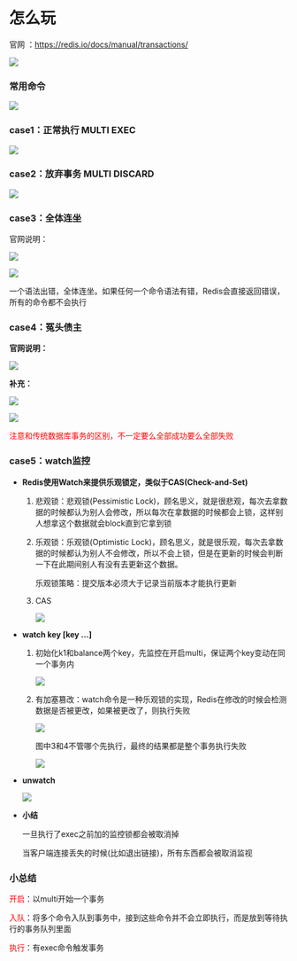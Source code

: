 # 怎么玩

官网 ：https://redis.io/docs/manual/transactions/

![](images/1.Redis事务用法官网介绍.jpg)

### 常用命令

![](images/2.Redis事务常用命令.jpg)

### case1：正常执行 MULTI EXEC

![](images/3.Redis事务正常执行.jpg)

### case2：放弃事务 MULTI DISCARD

![](images/4.Redis放弃事务.jpg)

### case3：全体连坐

官网说明：

![](images/5.全体连坐-冤头债主.jpg)

![](images/6.Redis事务全体连坐.jpg)

一个语法出错，全体连坐。如果任何一个命令语法有错，Redis会直接返回错误，所有的命令都不会执行

### case4：冤头债主

**官网说明：**

![](images/7.Redis事务冤头债主.jpg)

**补充：**

![](images/8.Redis不提供回滚功能.jpg)

![](images/9.Redis冤头债主.jpg)

<font color="red">注意和传统数据库事务的区别，不一定要么全部成功要么全部失败</font>

### case5：watch监控

- **Redis使用Watch来提供乐观锁定，类似于CAS(Check-and-Set)**

  1. 悲观锁：悲观锁(Pessimistic Lock)，顾名思义，就是很悲观，每次去拿数据的时候都认为别人会修改，所以每次在拿数据的时候都会上锁，这样别人想拿这个数据就会block直到它拿到锁

  2. 乐观锁：乐观锁(Optimistic Lock)，顾名思义，就是很乐观，每次去拿数据的时候都认为别人不会修改，所以不会上锁，但是在更新的时候会判断一下在此期间别人有没有去更新这个数据。

     乐观锁策略：提交版本必须大于记录当前版本才能执行更新

  3. CAS

     ![](images/10.Redis的CAS.jpg)

- **watch key [key ...]**

  1. 初始化k1和balance两个key，先监控在开启multi，保证两个key变动在同一个事务内

     ![](images/11.Redis-watch.jpg)

  2. 有加塞篡改：watch命令是一种乐观锁的实现，Redis在修改的时候会检测数据是否被更改，如果被更改了，则执行失败

     ![](images/12.watch时key被修改.jpg)

     图中3和4不管哪个先执行，最终的结果都是整个事务执行失败

     ![](images/13.watch加塞篡改官方说明.jpg)

- **unwatch**

  ![](images/14.unwatch.jpg)

- **小结**

  一旦执行了exec之前加的监控锁都会被取消掉

  当客户端连接丢失的时候(比如退出链接)，所有东西都会被取消监视

### 小总结

<font color="red">开启</font>：以multi开始一个事务

<font color="red">入队</font>：将多个命令入队到事务中，接到这些命令并不会立即执行，而是放到等待执行的事务队列里面

<font color="red">执行</font>：有exec命令触发事务

